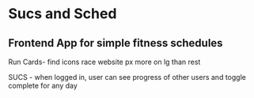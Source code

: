 # Sucs and Sched
## Frontend App for simple fitness schedules


Run Cards-
find icons
race website
px more on lg than rest


SUCS - when logged in, user can see progress of other users and toggle complete for any day

